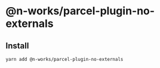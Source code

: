 # @n-works/parcel-plugin-no-externals

## Install

```sh
yarn add @n-works/parcel-plugin-no-externals
```

